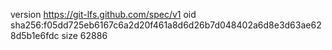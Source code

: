 version https://git-lfs.github.com/spec/v1
oid sha256:f05dd725eb6167c6a2d20f461a8d6d26b7d048402a6d8e3d63ae628d5b1e6fdc
size 62886
